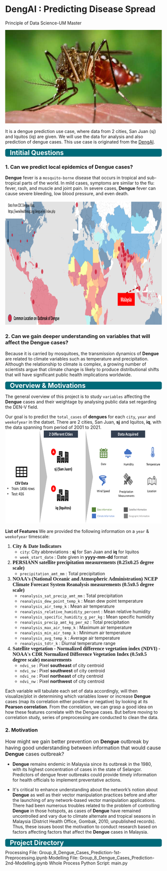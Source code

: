 # DengAI : Predicting Disease Spread
Principle of Data Science-UM Master

<img src="img/mosquito.jpg" alt="outbreak" height="300" width="600">

It is a dengue prediction use case, where data from 2 cities, San Juan (sj) and Iquitos (iq) are given. We will use the data for analysis and also prediction of dengue cases. This use case is originated from the [DengAI](https://www.drivendata.org/competitions/44/dengai-predicting-disease-spread/).

<div class="alert alert-info" style="background-color:#006a79; color:white; padding:0px 10px; border-radius:5px;"><h2 style='margin:10px 5px'>Intitial Questions</h2>
</div>

<h3>1. Can we predict local epidemics of <b>Dengue</b> cases?</h3>

<b>Dengue</b> fever is a <code>mosquito-borne</code> disease that occurs in tropical and sub-tropical parts of the world. In mild cases, symptoms are similar to the flu: fever, rash, and muscle and joint pain. In severe cases, <b>Dengue</b> fever can cause severe bleeding, low blood pressure, and even death.

<img src="img/dengue_outbreak.png" alt="outbreak" height="400" width="1000">

<h3>2. Can we gain deeper understanding on variables that will affect the <b>Dengue</b> cases?</h3>

Because it is carried by mosquitoes, the transmission dynamics of <b>Dengue</b> are related to climate variables such as temperature and precipitation. Although the relationship to climate is complex, a growing number of scientists argue that climate change is likely to produce distributional shifts that will have significant public health implications worldwide.


<div class="alert alert-info" style="background-color:#006a79; color:white; padding:0px 10px; border-radius:5px;"><h2 style='margin:10px 5px'>Overview & Motivations</h2>
</div>

The general overview of this project is to study <code>variables</code> affecting the <b>Dengue</b> cases and their weightage by analysing public data set regarding the DEN-V field. 

Our goal is to predict the <code>total_cases</code> of <b>dengues</b> for each <code>city</code>, <code>year</code> and <code>weekofyear</code> in the datset. There are 2 cities, San Juan, <b>sj</b> and Iquitos, <b>iq</b>, with the data spanning from period of 2001 to 2021.
<img src="img/data_intro.png" width="800" height="300">

<b> List of Features </b>
We are provided the following information on a <code>year</code> & <code>weekofyear</code> timescale:

1. <font size="3px" face="Dosis" color=""><b>City & Date Indicators</b></font>
    - <code>city</code>: City abbreviations : <b>sj</b> for San Juan and <b>iq</b> for Iquitos
    - <code>week_start_date</code> : Date given in <b>yyyy-mm-dd</b> format
2. <font size="3px" face="Dosis"><b>PERSIANN satellite precipitation measurements (0.25x0.25 degree scale)</b></font>
    - <code>precipitation_amt_mm</code> : Total precipitation
3. <font size="3px" face="Dosis"><b>NOAA's (National Oceanic and Atmospheric Administration) NCEP Climate Forecast System Reanalysis measurements (0.5x0.5 degree scale)</b></font>
    - <code>reanalysis_sat_precip_amt_mm</code> : Total precipitation
    - <code>reanalysis_dew_point_temp_k</code> : Mean dew point temperature
    - <code>reanalysis_air_temp_k</code> : Mean air temperature
    - <code>reanalysis_relative_humidity_percent</code> : Mean relative humidity
    - <code>reanalysis_specific_humidity_g_per_kg</code> : Mean specific humidity
    - <code>reanalysis_precip_amt_kg_per_m2</code> : Total precipitation
    - <code>reanalysis_max_air_temp_k</code> : Maximum air temperature
    - <code>reanalysis_min_air_temp_k</code> : Minimum air temperature
    - <code>reanalysis_avg_temp_k</code> : Average air temperature
    - <code>reanalysis_tdtr_k</code> : Diurnal temperature range
3. <font size="3px" face="Dosis"><b>Satellite vegetation - Normalized difference vegetation index (NDVI) - NOAA's CDR Normalized Difference Vegetation Index (0.5x0.5 degree scale) measurements</b></font>
    - <code>ndvi_se</code> : Pixel <b>southeast</b> of city centroid
    - <code>ndvi_sw</code> : Pixel <b>southwest</b> of city centroid
    - <code>ndvi_ne</code> : Pixel <b>northeast</b> of city centroid
    - <code>ndvi_nw</code> : Pixel <b>northwest</b> of city centroid

Each variable will tabulate each set of data accordingly, will then visualize/plot in determining which variables lower or increase <b>Dengue</b> cases (map its correlation either positive or negative) by looking at its <b>Pearson correlation</b>. From the correlation, we can grasp a good idea on how these features correlate with the Dengue cases. But before moving to correlation study, series of preprocessing are conducted to clean the data.

<h3>2. Motivation</h3>

<font size="3px">How might we gain better prevention on <b>Dengue</b> outbreak by having good understanding between information that would cause <b>Dengue</b> cases outbreak?</font>

- <b>Dengue</b> remains endemic in Malaysia since its outbreak in the $1980$, with its highest concentration of cases in the state of Selangor. Predictors of dengue fever outbreaks could provide timely information for health officials to implement preventative actions.

- It's critical to enhance understanding about the network’s notion about <b>Dengue</b> as well as their vector manipulation practices before and after the launching of any network-based vector manipulation applications. There had been numerous troubles related to the problem of controlling <b>Dengue</b> in those hotspots, as cases of <b>Dengue</b> have remained uncontrolled and vary due to climate alternate and tropical seasons in Malaysia (District Health Office, Gombak, 2010, unpublished records). Thus, these issues boost the motivation to conduct research based on factors affecting factors that affect the <b>Dengue</b> cases in Malaysia.


<div class="alert alert-info" style="background-color:#006a79; color:white; padding:0px 10px; border-radius:5px;"><h2 style='margin:10px 5px'>Project Directory</h2>
</div>
Processing File: Group_8_Dengue_Cases_Prediction-1st-Preprocessing.ipynb
Modelling File: Group_8_Dengue_Cases_Prediction-2nd-Modelling.ipynb
Whole Process Python Script: main.py

